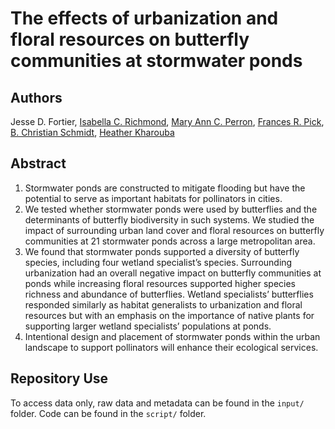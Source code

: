 # The effects of urbanization and floral resources on butterfly communities at stormwater ponds 



## Authors
Jesse D. Fortier, [Isabella C. Richmond](https://github.com/icrichmond/), [Mary Ann C. Perron](https://www.researchgate.net/profile/Mary-Ann-Perron), [Frances R. Pick](https://www.researchgate.net/profile/Frances-Pick), [B. Christian Schmidt](https://www.researchgate.net/profile/B-Schmidt), [Heather Kharouba](https://kharoubalab.weebly.com/)

## Abstract
1. Stormwater ponds are constructed to mitigate flooding but have the potential to serve as important habitats for pollinators in cities. 
2. We tested whether stormwater ponds were used by butterflies and the determinants of butterfly biodiversity in such systems. We studied the impact of surrounding urban land cover and floral resources on butterfly communities at 21 stormwater ponds across a large metropolitan area. 
3. We found that stormwater ponds supported a diversity of butterfly species, including four wetland specialist’s species. Surrounding urbanization had an overall negative impact on butterfly communities at ponds while increasing floral resources supported higher species richness and abundance of butterflies. Wetland specialists’ butterflies responded similarly as habitat generalists to urbanization and floral resources but with an emphasis on the importance of native plants for supporting larger wetland specialists’ populations at ponds. 
4. Intentional design and placement of stormwater ponds within the urban landscape to support pollinators will enhance their ecological services. 

## Repository Use
To access data only, raw data and metadata can be found in the `input/` folder. Code can be found in the `script/` folder. 
